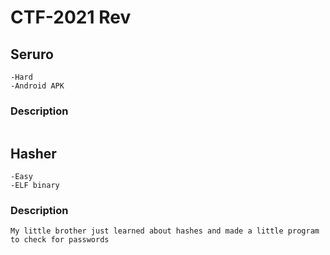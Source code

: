 # CTF-2021 Rev

## Seruro

    -Hard
    -Android APK

### Description

```

```

## Hasher

    -Easy
    -ELF binary

### Description

```
My little brother just learned about hashes and made a little program to check for passwords
```
